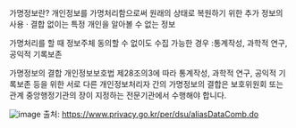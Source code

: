 가명정보란?
개인정보를 가명처리함으로써 원래의 상태로 복원하기 위한 추가 정보의 사용 · 결합 없이는 특정 개인을 알아볼 수 없는 정보

가명처리를 할 때 정보주체 동의할 수 없이도 수집 가능한 경우
:통계작성, 과학적 연구, 공익적 기록보존

가명정보의 결합
개인정보보호법 제28조의3에 따라 통계작성, 과학적 연구, 공익적 기록보존 등을 위한 서로 다른 개인정보처리자 간의 가명정보의 결합은 보호위원회 또는 관계 중앙행정기관의 장이 지정하는 전문기관에서 수행해야 합니다.

![image](https://user-images.githubusercontent.com/62640332/136648310-aa8da1a9-570d-43e5-81cf-1d22a73807e1.png)
출처: https://www.privacy.go.kr/per/dsu/aliasDataComb.do

